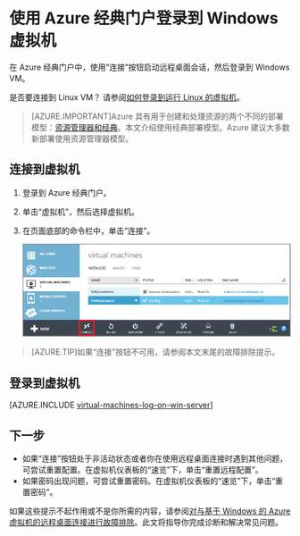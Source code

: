 <properties
	pageTitle="登录到经典 Azure VM | Azure"
	description="使用 Azure 经典门户登录到使用经典部署模型创建的 Windows 虚拟机。"
	services="virtual-machines-windows"
	documentationCenter=""
	authors="cynthn"
	manager="timlt"
	editor="tysonn"
	tags="azure-service-management"/>

<tags
	ms.service="virtual-machines-windows"
	ms.date="05/05/2016"
	wacn.date="06/29/2016"/>


# 使用 Azure 经典门户登录到 Windows 虚拟机



在 Azure 经典门户中，使用“连接”按钮启动远程桌面会话，然后登录到 Windows VM。

是否要连接到 Linux VM？ 请参阅[如何登录到运行 Linux 的虚拟机](/documentation/articles/virtual-machines-linux-classic-log-on)。

> [AZURE.IMPORTANT]Azure 具有用于创建和处理资源的两个不同的部署模型：[资源管理器和经典](/documentation/articles/resource-manager-deployment-model)。本文介绍使用经典部署模型。Azure 建议大多数新部署使用资源管理器模型。

## 连接到虚拟机

1. 登录到 Azure 经典门户。

2. 单击“虚拟机”，然后选择虚拟机。

3. 在页面底部的命令栏中，单击“连接”。

	![登录到虚拟机](./media/virtual-machines-windows-classic-connect-logon/connectwindows.png)
	
> [AZURE.TIP]如果“连接”按钮不可用，请参阅本文末尾的故障排除提示。

## 登录到虚拟机

[AZURE.INCLUDE [virtual-machines-log-on-win-server](../includes/virtual-machines-log-on-win-server.md)]

## 下一步

-	如果“连接”按钮处于非活动状态或者你在使用远程桌面连接时遇到其他问题，可尝试重置配置。在虚拟机仪表板的“速览”下，单击“重置远程配置”。
-	如果密码出现问题，可尝试重置密码。在虚拟机仪表板的“速览”下，单击“重置密码”。

如果这些提示不起作用或不是你所需的内容，请参阅[对与基于 Windows 的 Azure 虚拟机的远程桌面连接进行故障排除](/documentation/articles/virtual-machines-windows-troubleshoot-rdp-connection)。此文将指导你完成诊断和解决常见问题。

<!---HONumber=Mooncake_1221_2015-->